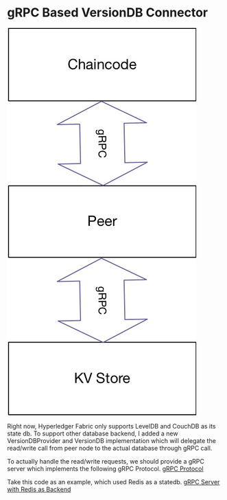 # gRPC Based VersionDB Connector

![Design Graph](graph.jpg)

Right now, Hyperledger Fabric only supports LevelDB and CouchDB as its state db. To support other database backend, I added a new VersionDBProvider and VersionDB implementation which will delegate the read/write call from peer node to the actual database through gRPC call.

To actually handle the read/write requests, we should provide a gRPC server which implements the following gRPC Protocol. [gRPC Protocol](core/ledger/util/concorddb/msgs/concord.proto)

Take this code as an example, which used Redis as a statedb. [gRPC Server with Redis as Backend](https://github.com/nickcen/concord_grpc/blob/master/concord_server.go)







